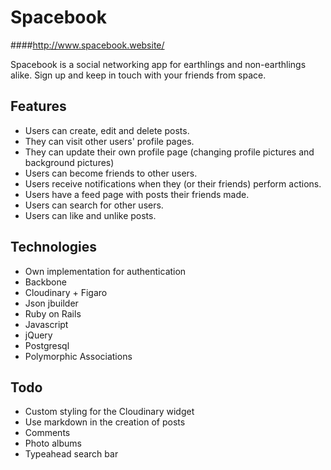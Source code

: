 # Spacebook

####http://www.spacebook.website/

Spacebook is a social networking app for earthlings and non-earthlings alike.
Sign up and keep in touch with your friends from space.

## Features
- Users can create, edit and delete posts.
- They can visit other users' profile pages.
- They can update their own profile page (changing profile pictures and background pictures)
- Users can become friends to other users.
- Users receive notifications when they (or their friends) perform actions.
- Users have a feed page with posts their friends made.
- Users can search for other users.
- Users can like and unlike posts.

## Technologies
- Own implementation for authentication
- Backbone
- Cloudinary + Figaro
- Json jbuilder
- Ruby on Rails
- Javascript
- jQuery
- Postgresql
- Polymorphic Associations

## Todo
- Custom styling for the Cloudinary widget
- Use markdown in the creation of posts
- Comments
- Photo albums
- Typeahead search bar
